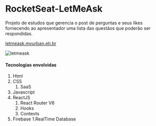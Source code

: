# RocketSeat-LetMeAsk
Projeto de estudos que gerencia o post de perguntas e seus likes fornecendo ao apresentador uma lista das questãos que poderão ser respondidas.

[letmeask.mvurban.eti.br](https://letmeask.mvurban.eti.br/)


![letmeask](https://user-images.githubusercontent.com/79867698/163822439-b0f3c93f-4d07-404d-8751-ab9521cb2679.jpg)


#### Tecnologias envolvidas
1. Html
1. CSS
   1. SaaS
1. Javascript
1. ReactJS
   1. React Router V6
   1. Hooks
   2. Contexts
1. Firebase
   1.RealTime Database


